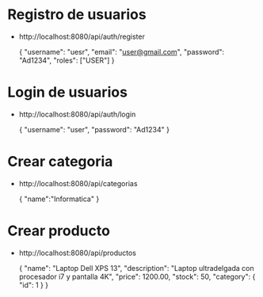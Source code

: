 # Registro de usuarios
- http://localhost:8080/api/auth/register

    {
    "username": "uesr",
    "email": "user@gmail.com",
    "password": "Ad1234",
    "roles": ["USER"]
    }


# Login de usuarios
- http://localhost:8080/api/auth/login

    {
    "username": "user",
    "password": "Ad1234"
    }

# Crear categoria
- http://localhost:8080/api/categorias
  
    {
        "name":"Informatica"
    }

# Crear producto
- http://localhost:8080/api/productos
  
    {
  "name": "Laptop Dell XPS 13",
  "description": "Laptop ultradelgada con procesador i7 y pantalla 4K",
  "price": 1200.00,
  "stock": 50,
  "category": {
    "id": 1
  }
}
